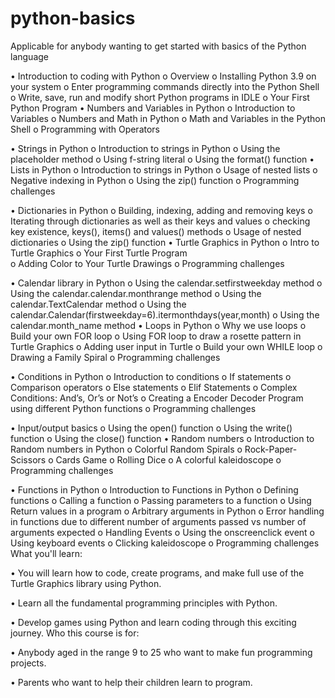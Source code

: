 # python-basics
Applicable for anybody wanting to get started with basics of the Python language

•	Introduction to coding with Python
o	Overview
o	Installing Python 3.9 on your system
o	Enter programming commands directly into the Python Shell
o	Write, save, run and modify short Python programs in IDLE
o	Your First Python Program
•	Numbers and Variables in Python
o	Introduction to Variables
o	Numbers and Math in Python
o	Math and Variables in the Python Shell
o	Programming with Operators

•	Strings in Python
o	Introduction to strings in Python
o	Using the placeholder method
o	Using f-string literal
o	Using the format() function
•	Lists in Python
o	Introduction to strings in Python
o	Usage of nested lists
o	Negative indexing in Python
o	Using the zip() function
o	Programming challenges

•	Dictionaries in Python
o	Building, indexing, adding and removing keys
o	Iterating through dictionaries as well as their keys and values
o	checking key existence, keys(), items() and values() methods
o	Usage of nested dictionaries
o	Using the zip() function
•	Turtle Graphics in Python
o	Intro to Turtle Graphics 
o	Your First Turtle Program  
o	Adding Color to Your Turtle Drawings
o	Programming challenges

•	Calendar library in Python
o	Using the calendar.setfirstweekday method
o	Using the calendar.calendar.monthrange method
o	Using the calendar.TextCalendar method
o	Using the calendar.Calendar(firstweekday=6).itermonthdays(year,month)
o	Using the calendar.month_name method
•	Loops in Python
o	Why we use loops
o	Build your own FOR loop
o	Using FOR loop to draw a rosette pattern in Turtle Graphics
o	Adding user input in Turtle
o	Build your own WHILE loop
o	Drawing a Family Spiral
o	Programming challenges

•	Conditions in Python
o	Introduction to conditions
o	If statements
o	Comparison operators
o	Else statements
o	Elif Statements
o	Complex Conditions: And’s, Or’s or Not’s
o	Creating a Encoder Decoder Program using different Python functions
o	Programming challenges

•	Input/output basics
o	Using the open() function 
o	Using the write() function
o	Using the close() function
•	Random numbers
o	Introduction to Random numbers in Python
o	Colorful Random Spirals
o	Rock-Paper-Scissors
o	Cards Game
o	Rolling Dice
o	A colorful kaleidoscope
o	Programming challenges

•	Functions in Python
o	Introduction to Functions in Python
o	Defining functions
o	Calling a function
o	Passing parameters to a function
o	Using Return values in a program
o	Arbitrary arguments in Python
o	Error handling in functions due to different number of arguments passed vs number of arguments expected
o	Handling Events
o	Using the onscreenclick event
o	Using keyboard events
o	Clicking kaleidoscope
o	Programming challenges
What you'll learn:

•	You will learn how to code, create programs, and make full use of the Turtle Graphics library using Python.

•	Learn all the fundamental programming principles with Python.

•	Develop games using Python and learn coding through this exciting journey.
Who this course is for:

•	Anybody aged in the range 9 to 25 who want to make fun programming projects.

•	Parents who want to help their children learn to program.

